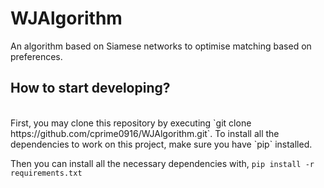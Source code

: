 # WJAlgorithm
An algorithm based on Siamese networks to optimise matching based on preferences.

## How to start developing?
<br>
First, you may clone this repository by executing `git clone https://github.com/cprime0916/WJAlgorithm.git`.
To install all the dependencies to work on this project, make sure you have `pip` installed.

Then you can install all the necessary dependencies with,
```pip install -r requirements.txt```
